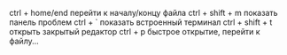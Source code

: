 ctrl + home/end перейти к началу/концу файла
ctrl + shift + m  показать панель проблем
ctrl + ` показать встроенный терминал
ctrl + shift + t oткрыть закрытый редактор
сtrl + p быстрое открытие, перейти к файлу...